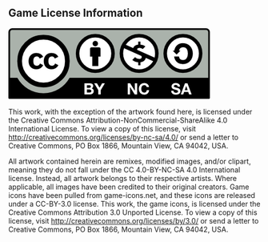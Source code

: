 ## Game License Information
![License](/assets/img/by-nc-sa.png)

This work, with the exception of the artwork found here, is licensed under the Creative Commons Attribution-NonCommercial-ShareAlike 4.0 International License. To view a copy of this license, visit http://creativecommons.org/licenses/by-nc-sa/4.0/ or send a letter to Creative Commons, PO Box 1866, Mountain View, CA 94042, USA.

All artwork contained herein are remixes, modified images, and/or clipart, meaning they do not fall under the CC 4.0-BY-NC-SA 4.0 International license. Instead, all artwork belongs to their respective artists. Where applicable, all images have been credited to their original creators. Game icons have been pulled from game-icons.net, and these icons are released under a CC-BY-3.0 license. This work, the game icons, is licensed under the Creative Commons Attribution 3.0 Unported License. To view a copy of this license, visit http://creativecommons.org/licenses/by/3.0/ or send a letter to Creative Commons, PO Box 1866, Mountain View, CA 94042, USA.
